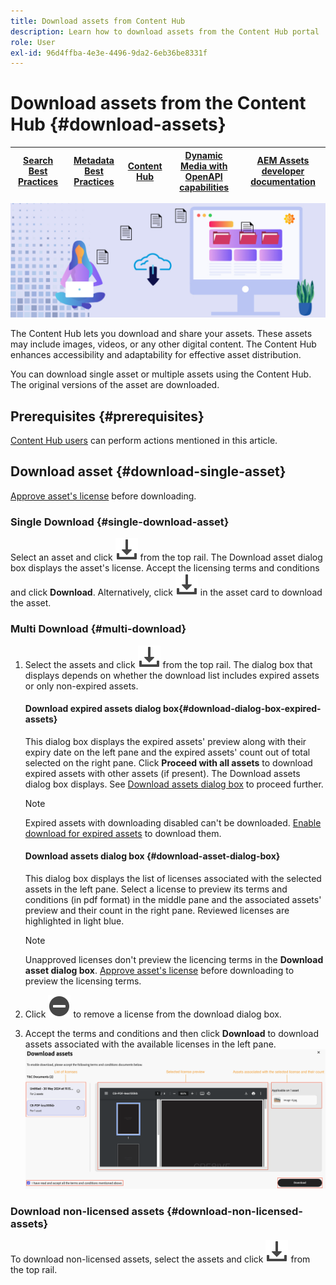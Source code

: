 ```yaml
---
title: Download assets from Content Hub
description: Learn how to download assets from the Content Hub portal
role: User
exl-id: 96d4ffba-4e3e-4496-9da2-6eb36be8331f
---
```

# Download assets from the Content Hub {#download-assets}

| [Search Best Practices](/help/assets/search-best-practices.md) |[Metadata Best Practices](/help/assets/metadata-best-practices.md)|[Content Hub](/help/assets/product-overview.md)|[Dynamic Media with OpenAPI capabilities](/help/assets/dynamic-media-open-apis-overview.md)|[AEM Assets developer documentation](https://developer.adobe.com/experience-cloud/experience-manager-apis/)|
| ------------- | --------------------------- |---------|----|-----|

<!-- ![Download assets](assets/download-asset.jpg) -->
![Download assets](assets/download-asset-genstudio.jpeg)

The Content Hub lets you download and share your assets. These assets may include images, videos, or any other digital content. The Content Hub enhances accessibility and adaptability for effective asset distribution.  

You can download single asset or multiple assets using the Content Hub. The original versions of the asset are downloaded.

## Prerequisites {#prerequisites}

[Content Hub users](deploy-content-hub.md#onboard-content-hub-users) can perform actions mentioned in this article.

## Download asset {#download-single-asset} 

[Approve asset's license](/help/assets/approve-assets-content-hub.md) before downloading.

### Single Download {#single-download-asset} 

Select an asset and click ![download](/help/assets/assets/download-icon.svg) from the top rail. The Download asset dialog box displays the asset's license. Accept the licensing terms and conditions and click **Download**.
Alternatively, click ![download](/help/assets/assets/download-icon.svg) in the asset card to download the asset. 

### Multi Download {#multi-download} 

1. Select the assets and click ![download](/help/assets/assets/download-icon.svg) from the top rail. The dialog box that displays depends on whether the download list includes expired assets or only non-expired assets.

   #### Download expired assets dialog box{#download-dialog-box-expired-assets} 

    This dialog box displays the expired assets' preview along with their expiry date on the left pane and the expired assets' count out of total selected on the right pane. Click **Proceed with all assets** to download expired assets with other assets (if present). The Download assets dialog box displays. See [Download assets dialog box](#download-asset-dialog-box) to proceed further.
    
    >[!NOTE]
    >
    >Expired assets with downloading disabled can't be downloaded. [Enable download for expired assets](/help/assets/configure-content-hub-ui-options.md#expired-assets-content-hub) to download them.

   #### Download assets dialog box {#download-asset-dialog-box}
 
    This dialog box displays the list of licenses associated with the selected assets in the left pane. Select a license to preview its terms and conditions (in pdf format) in the middle pane and the associated assets' preview and their count in the right pane. Reviewed licenses are highlighted in light blue.

    >[!NOTE]
    >
    >Unapproved licenses don't preview the licencing terms in the **Download asset dialog box**. [Approve asset's license](/help/assets/approve-assets-content-hub.md#approve-assets-for-content-hub) before downloading to preview the licensing terms.

1. Click  ![remove-icon](/help/assets/assets/remove-icon.svg) to remove a license from the download dialog box. 
1. Accept the terms and conditions and then click **Download** to download assets associated with the available licenses in the left pane.
![download-multiple-license](/help/assets/assets/download-multiple-license.png)

### Download non-licensed assets {#download-non-licensed-assets}

 To download non-licensed assets, select the assets and click ![download](/help/assets/assets/download-icon.svg) from the top rail.

    





